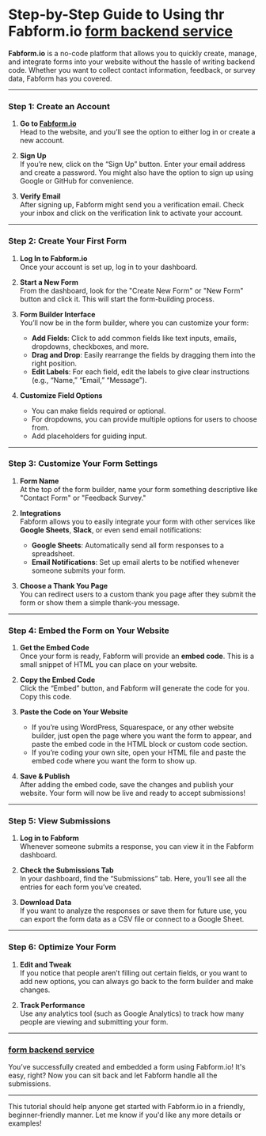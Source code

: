

# Step-by-Step Guide to Using thr Fabform.io [form backend service](https://fabform.io)

**Fabform.io** is a no-code platform that allows you to quickly create, manage, and integrate forms into your website without the hassle of writing backend code. Whether you want to collect contact information, feedback, or survey data, Fabform has you covered.

---

### Step 1: **Create an Account**

1. **Go to [Fabform.io](https://fabform.io)**  
   Head to the website, and you’ll see the option to either log in or create a new account.

2. **Sign Up**  
   If you’re new, click on the “Sign Up” button. Enter your email address and create a password. You might also have the option to sign up using Google or GitHub for convenience.

3. **Verify Email**  
   After signing up, Fabform might send you a verification email. Check your inbox and click on the verification link to activate your account.

---

### Step 2: **Create Your First Form**

1. **Log In to Fabform.io**  
   Once your account is set up, log in to your dashboard.

2. **Start a New Form**  
   From the dashboard, look for the "Create New Form" or "New Form" button and click it. This will start the form-building process.

3. **Form Builder Interface**  
   You’ll now be in the form builder, where you can customize your form:
   
   - **Add Fields**: Click to add common fields like text inputs, emails, dropdowns, checkboxes, and more.
   - **Drag and Drop**: Easily rearrange the fields by dragging them into the right position.
   - **Edit Labels**: For each field, edit the labels to give clear instructions (e.g., “Name,” “Email,” “Message”).

4. **Customize Field Options**  
   - You can make fields required or optional.
   - For dropdowns, you can provide multiple options for users to choose from.
   - Add placeholders for guiding input.

---

### Step 3: **Customize Your Form Settings**

1. **Form Name**  
   At the top of the form builder, name your form something descriptive like "Contact Form" or "Feedback Survey."

2. **Integrations**  
   Fabform allows you to easily integrate your form with other services like **Google Sheets**, **Slack**, or even send email notifications:
   
   - **Google Sheets**: Automatically send all form responses to a spreadsheet.
   - **Email Notifications**: Set up email alerts to be notified whenever someone submits your form.

3. **Choose a Thank You Page**  
   You can redirect users to a custom thank you page after they submit the form or show them a simple thank-you message.

---

### Step 4: **Embed the Form on Your Website**

1. **Get the Embed Code**  
   Once your form is ready, Fabform will provide an **embed code**. This is a small snippet of HTML you can place on your website.

2. **Copy the Embed Code**  
   Click the “Embed” button, and Fabform will generate the code for you. Copy this code.

3. **Paste the Code on Your Website**  
   - If you’re using WordPress, Squarespace, or any other website builder, just open the page where you want the form to appear, and paste the embed code in the HTML block or custom code section.
   - If you’re coding your own site, open your HTML file and paste the embed code where you want the form to show up.

4. **Save & Publish**  
   After adding the embed code, save the changes and publish your website. Your form will now be live and ready to accept submissions!

---

### Step 5: **View Submissions**

1. **Log in to Fabform**  
   Whenever someone submits a response, you can view it in the Fabform dashboard.

2. **Check the Submissions Tab**  
   In your dashboard, find the “Submissions” tab. Here, you’ll see all the entries for each form you’ve created.

3. **Download Data**  
   If you want to analyze the responses or save them for future use, you can export the form data as a CSV file or connect to a Google Sheet.

---

### Step 6: **Optimize Your Form**

1. **Edit and Tweak**  
   If you notice that people aren’t filling out certain fields, or you want to add new options, you can always go back to the form builder and make changes.

2. **Track Performance**  
   Use any analytics tool (such as Google Analytics) to track how many people are viewing and submitting your form.

---

###  [form backend service](https://fabform.io)

You’ve successfully created and embedded a form using Fabform.io! It's easy, right? Now you can sit back and let Fabform handle all the submissions.

---

This tutorial should help anyone get started with Fabform.io in a friendly, beginner-friendly manner. Let me know if you'd like any more details or examples!
